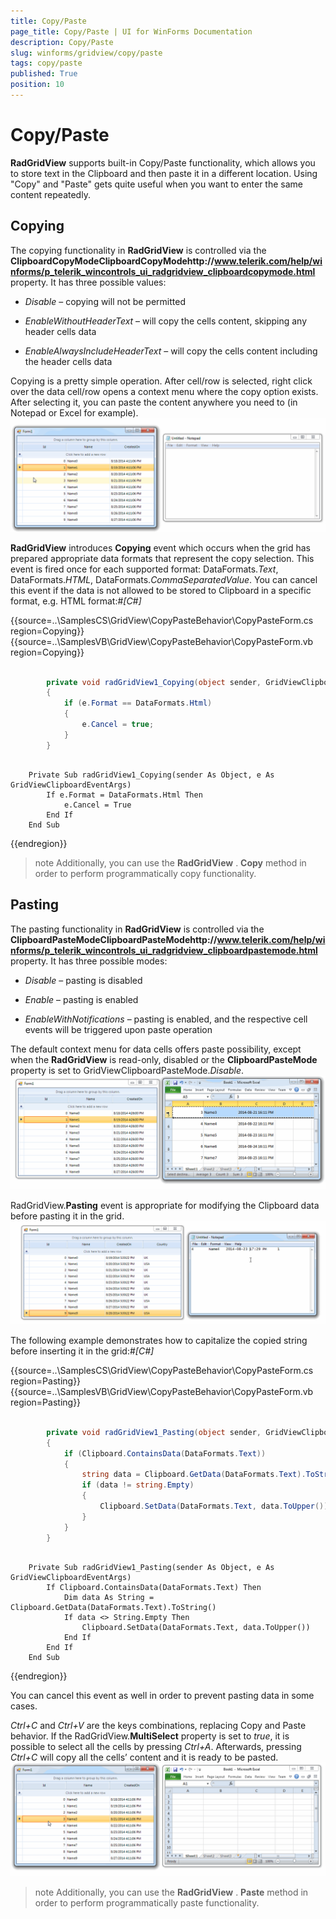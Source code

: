 ```yaml
---
title: Copy/Paste
page_title: Copy/Paste | UI for WinForms Documentation
description: Copy/Paste
slug: winforms/gridview/copy/paste
tags: copy/paste
published: True
position: 10
---
```


# Copy/Paste



__RadGridView__ supports built-in Copy/Paste functionality, which allows you to store text
        in the Clipboard and then paste it in a different location. Using "Copy" and "Paste" gets quite useful when 
        you want to enter the same content repeatedly.
      

## Copying

The copying functionality in __RadGridView__ is controlled via the 
        __ClipboardCopyModeClipboardCopyModehttp://www.telerik.com/help/winforms/p_telerik_wincontrols_ui_radgridview_clipboardcopymode.html__ 
          property. It has three possible values:

* *Disable* – copying will not be permitted
            

* *EnableWithoutHeaderText* – will copy the cells content, skipping any header cells data
            

* *EnableAlwaysIncludeHeaderText* – will copy the cells content including the header cells data

Copying is a pretty simple operation. After cell/row is selected, right click over the data cell/row opens a context menu where the copy option exists.
          After selecting it, you can paste the content anywhere you need to (in Notepad or Excel for example).
        ![gridview-copy-paste 001](images/gridview-copy-paste001.gif)

__RadGridView__ introduces __Copying__ event which occurs when the grid has prepared 
        appropriate data formats that represent the copy selection. This event is fired once for each supported format: DataFormats.*Text*, 
        DataFormats.*HTML*, DataFormats.*CommaSeparatedValue*. You can cancel this event if the data is not allowed
        to be stored to Clipboard in a specific format, e.g. HTML format:#_[C#]_

	



{{source=..\SamplesCS\GridView\CopyPasteBehavior\CopyPasteForm.cs region=Copying}} 
{{source=..\SamplesVB\GridView\CopyPasteBehavior\CopyPasteForm.vb region=Copying}} 

````C#
        
        private void radGridView1_Copying(object sender, GridViewClipboardEventArgs e)
        {
            if (e.Format == DataFormats.Html)
            {
                e.Cancel = true;
            }
        }
````
````VB.NET

    Private Sub radGridView1_Copying(sender As Object, e As GridViewClipboardEventArgs)
        If e.Format = DataFormats.Html Then
            e.Cancel = True
        End If
    End Sub
````

{{endregion}} 




>note Additionally, you can use the __RadGridView__ . __Copy__ method in order to perform programmatically
            copy functionality.
>


## Pasting

The pasting functionality in __RadGridView__ is controlled via the
          __ClipboardPasteModeClipboardPasteModehttp://www.telerik.com/help/winforms/p_telerik_wincontrols_ui_radgridview_clipboardpastemode.html__ property. It has three possible modes:
        

* *Disable* – pasting is disabled
            

* *Enable* – pasting is enabled
            

* *EnableWithNotifications* – pasting is enabled, and the respective cell events will be triggered upon paste operation
            

The default context menu for data cells offers paste possibility, except when the __RadGridView__ is read-only, disabled or the 
        __ClipboardPasteMode__ property is set to GridViewClipboardPasteMode.*Disable*.![gridview-copy-paste 002](images/gridview-copy-paste002.gif)

RadGridView.__Pasting__ event is appropriate for modifying the Clipboard data before pasting it in the grid.![gridview-copy-paste 003](images/gridview-copy-paste003.gif)

The following example demonstrates how to capitalize the copied string before inserting it in the grid:#_[C#]_

	



{{source=..\SamplesCS\GridView\CopyPasteBehavior\CopyPasteForm.cs region=Pasting}} 
{{source=..\SamplesVB\GridView\CopyPasteBehavior\CopyPasteForm.vb region=Pasting}} 

````C#
        
        private void radGridView1_Pasting(object sender, GridViewClipboardEventArgs e)
        {
            if (Clipboard.ContainsData(DataFormats.Text))
            {
                string data = Clipboard.GetData(DataFormats.Text).ToString();
                if (data != string.Empty)
                {
                    Clipboard.SetData(DataFormats.Text, data.ToUpper());
                }
            }
        }
````
````VB.NET

    Private Sub radGridView1_Pasting(sender As Object, e As GridViewClipboardEventArgs)
        If Clipboard.ContainsData(DataFormats.Text) Then
            Dim data As String = Clipboard.GetData(DataFormats.Text).ToString()
            If data <> String.Empty Then
                Clipboard.SetData(DataFormats.Text, data.ToUpper())
            End If
        End If
    End Sub
````

{{endregion}} 




You can cancel this event as well in order to prevent pasting data in some cases.

*Ctrl+C* and *Ctrl+V* are the keys combinations, replacing Copy and Paste behavior. 
          If the RadGridView.__MultiSelect__ property is set to *true*, it is possible to select all
          the cells by pressing *Ctrl+A*. Afterwards, pressing *Ctrl+C* will copy all the cells’ content and it is ready to be pasted.![gridview-copy-paste 004](images/gridview-copy-paste004.gif)

>note Additionally, you can use the __RadGridView__ . __Paste__ method in order to perform programmatically 
          paste functionality.
>

